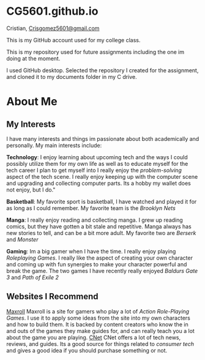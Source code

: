 # CG5601.github.io
Cristian, Crisgomez5601@gmail.com

This is my GitHub account used for my college class.

This is my repository used for future assignments including the one im doing at the moment.

I used GitHub desktop. Selected the repository I created for the assignment, and cloned it to my documents folder in my C drive.

# About Me 

## My Interests

I have many interests and things im passionate about both academically and personally. My main interests include:

**Technology**: I enjoy learning about upcoming tech and the ways I could possibly utilize them for my own life as well as to educate myself for the tech career I plan to get myself into I really enjoy the _problem-solving_ aspect of the tech scene. I really enjoy keeping up with the computer scene and upgrading and collecting computer parts. Its a hobby my wallet does not enjoy, but I do."

**Basketball**: My favorite sport is basketball, I have watched and played it for as long as I could remember. My favorite team is the _Brooklyn Nets_

**Manga**: I really enjoy reading and collecting manga. I grew up reading comics, but they have gotten a bit stale and repetitive. Manga always has new stories to tell, and can be a bit more adult. My favorite two are _Berserk_ and _Monster_

**Gaming**: Im a big gamer when I have the time. I really enjoy playing _Roleplaying Games_. I really like the aspect of creating your own character and coming up with fun synergies to make your character powerful and break the game. The two games I have recently really enjoyed _Baldurs Gate 3_ and _Path of Exile 2_

## Websites I Recommend

[Maxroll](https://maxroll.gg) Maxroll is a site for gamers who play a lot of _Action Role-Playing Games_. I use it to apply some ideas from the site into my own characters and how to build them. It is backed by content creators who know the in and outs of the games they make guides for, and can really teach you a lot about the game you are playing.
[CNet](https://www.cnet.com/) CNet offers a lot of tech news, reviews, and guides. Its a good source for things related to _consumer tech_ and gives a good idea if you should purchase something or not.